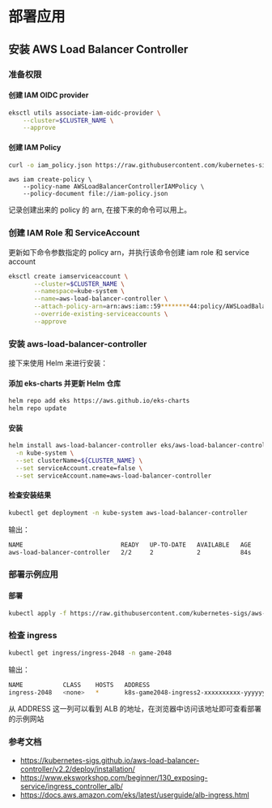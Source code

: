 # 部署应用

## 安装 AWS Load Balancer Controller

### 准备权限

#### 创建 IAM OIDC provider

```bash
eksctl utils associate-iam-oidc-provider \
    --cluster=$CLUSTER_NAME \
    --approve
```

#### 创建 IAM Policy


```bash
curl -o iam_policy.json https://raw.githubusercontent.com/kubernetes-sigs/aws-load-balancer-controller/v2.3.0/docs/install/iam_policy.json
```

```
aws iam create-policy \
    --policy-name AWSLoadBalancerControllerIAMPolicy \
    --policy-document file://iam-policy.json
```

记录创建出来的 policy 的 arn, 在接下来的命令可以用上。

### 创建 IAM Role 和 ServiceAccount 

更新如下命令参数指定的 policy arn，并执行该命令创建 iam role 和 service account
```bash
eksctl create iamserviceaccount \
       --cluster=$CLUSTER_NAME \
       --namespace=kube-system \
       --name=aws-load-balancer-controller \
       --attach-policy-arn=arn:aws:iam::59********44:policy/AWSLoadBalancerControllerIAMPolicy \
       --override-existing-serviceaccounts \
       --approve
```


### 安装 aws-load-balancer-controller

接下来使用 Helm 来进行安装：

#### 添加 eks-charts 并更新 Helm 仓库

```bash
helm repo add eks https://aws.github.io/eks-charts
helm repo update
```
#### 安装

```bash
helm install aws-load-balancer-controller eks/aws-load-balancer-controller \
  -n kube-system \
  --set clusterName=${CLUSTER_NAME} \
  --set serviceAccount.create=false \
  --set serviceAccount.name=aws-load-balancer-controller 
```

#### 检查安装结果

```bash
kubectl get deployment -n kube-system aws-load-balancer-controller
```

输出：
```bash
NAME                           READY   UP-TO-DATE   AVAILABLE   AGE
aws-load-balancer-controller   2/2     2            2           84s
```



### 部署示例应用

#### 部署

```bash
kubectl apply -f https://raw.githubusercontent.com/kubernetes-sigs/aws-load-balancer-controller/v2.3.0/docs/examples/2048/2048_full.yaml
```

### 检查 ingress
```bash
kubectl get ingress/ingress-2048 -n game-2048
```

输出：
```bash
NAME           CLASS    HOSTS   ADDRESS                                                                   PORTS   AGE
ingress-2048   <none>   *       k8s-game2048-ingress2-xxxxxxxxxx-yyyyyyyyyy.us-west-2.elb.amazonaws.com   80      2m32s
```

从 ADDRESS 这一列可以看到 ALB 的地址，在浏览器中访问该地址即可查看部署的示例网站

### 参考文档

- https://kubernetes-sigs.github.io/aws-load-balancer-controller/v2.2/deploy/installation/
- https://www.eksworkshop.com/beginner/130_exposing-service/ingress_controller_alb/
- https://docs.aws.amazon.com/eks/latest/userguide/alb-ingress.html